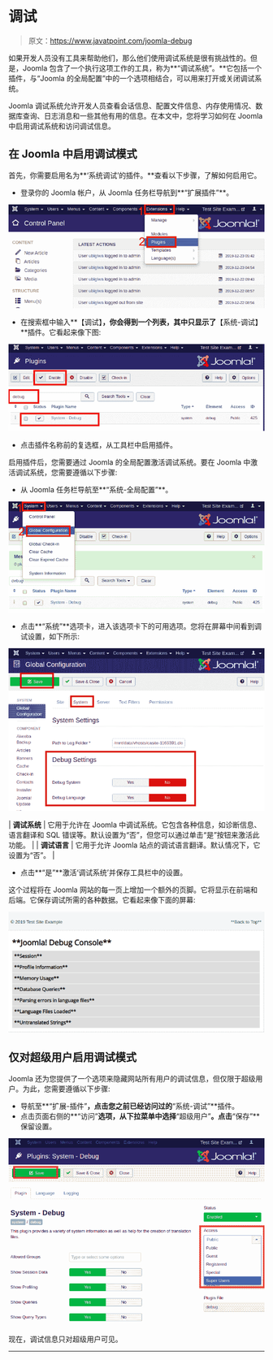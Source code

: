 # 调试

> 原文：<https://www.javatpoint.com/joomla-debug>

如果开发人员没有工具来帮助他们，那么他们使用调试系统是很有挑战性的。但是，Joomla 包含了一个执行这项工作的工具，称为**“调试系统”。**它包括一个插件，与“Joomla 的全局配置”中的一个选项相结合，可以用来打开或关闭调试系统。

Joomla 调试系统允许开发人员查看会话信息、配置文件信息、内存使用情况、数据库查询、日志消息和一些其他有用的信息。在本文中，您将学习如何在 Joomla 中启用调试系统和访问调试信息。

## 在 Joomla 中启用调试模式

首先，你需要启用名为**‘系统调试’的插件。**查看以下步骤，了解如何启用它。

*   登录你的 Joomla 帐户，从 Joomla 任务栏导航到**“扩展插件”**。

![Joomla - Debug](img/39b7bc7213d0b4db5ca94544bd39d254.png)

*   在搜索框中输入**【调试】**，你会得到一个列表，其中只显示了**【系统-调试】**插件。它看起来像下图:

![Joomla - Debug](img/f0355f1199965fac65c29ee4ffee7a6b.png)

*   点击插件名称前的复选框，从工具栏中启用插件。

启用插件后，您需要通过 Joomla 的全局配置激活调试系统。要在 Joomla 中激活调试系统，您需要遵循以下步骤:

*   从 Joomla 任务栏导航至**“系统-全局配置”**。

![Joomla - Debug](img/6d599e19421c6752d55ade2d8d198278.png)

*   点击**“系统”**选项卡，进入该选项卡下的可用选项。您将在屏幕中间看到调试设置，如下所示:

![Joomla - Debug](img/78cbd391b04286557ad46ca501427dc3.png)

| **调试系统** | 它用于允许在 Joomla 中调试系统。它包含各种信息，如诊断信息、语言翻译和 SQL 错误等。默认设置为“否”，但您可以通过单击“是”按钮来激活此功能。 |
| **调试语言** | 它用于允许 Joomla 站点的调试语言翻译。默认情况下，它设置为“否”。 |

*   点击**“是”**激活‘调试系统’并保存工具栏中的设置。

这个过程将在 Joomla 网站的每一页上增加一个额外的页脚。它将显示在前端和后端。它保存调试所需的各种数据。它看起来像下面的屏幕:

![Joomla - Debug](img/476a047f86a9ec489ee02fd103b2c8b9.png)

## 仅对超级用户启用调试模式

Joomla 还为您提供了一个选项来隐藏网站所有用户的调试信息，但仅限于超级用户。为此，您需要遵循以下步骤:

*   导航至**“扩展-插件”**，点击您之前已经访问过的**“系统-调试”**插件。
*   点击页面右侧的**“访问”**选项，从下拉菜单中选择**“超级用户”**。点击**“保存”**保留设置。

![Joomla - Debug](img/c2438630172e6938d7d7e5bf260050d7.png)

现在，调试信息只对超级用户可见。

* * *